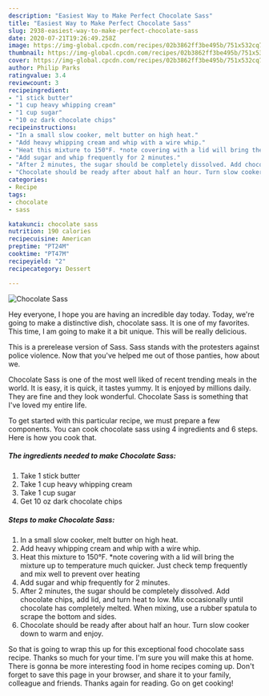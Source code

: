 ```yaml
---
description: "Easiest Way to Make Perfect Chocolate Sass"
title: "Easiest Way to Make Perfect Chocolate Sass"
slug: 2938-easiest-way-to-make-perfect-chocolate-sass
date: 2020-07-21T19:26:49.258Z
image: https://img-global.cpcdn.com/recipes/02b3862ff3be495b/751x532cq70/chocolate-sass-recipe-main-photo.jpg
thumbnail: https://img-global.cpcdn.com/recipes/02b3862ff3be495b/751x532cq70/chocolate-sass-recipe-main-photo.jpg
cover: https://img-global.cpcdn.com/recipes/02b3862ff3be495b/751x532cq70/chocolate-sass-recipe-main-photo.jpg
author: Philip Parks
ratingvalue: 3.4
reviewcount: 3
recipeingredient:
- "1 stick butter"
- "1 cup heavy whipping cream"
- "1 cup sugar"
- "10 oz dark chocolate chips"
recipeinstructions:
- "In a small slow cooker, melt butter on high heat."
- "Add heavy whipping cream and whip with a wire whip."
- "Heat this mixture to 150°F. *note covering with a lid will bring the mixture up to temperature much quicker. Just check temp frequently and mix well to prevent over heating"
- "Add sugar and whip frequently for 2 minutes."
- "After 2 minutes, the sugar should be completely dissolved. Add chocolate chips, add lid, and turn heat to low. Mix occasionally until chocolate has completely melted. When mixing, use a rubber spatula to scrape the bottom and sides."
- "Chocolate should be ready after about half an hour. Turn slow cooker down to warm and enjoy."
categories:
- Recipe
tags:
- chocolate
- sass

katakunci: chocolate sass 
nutrition: 190 calories
recipecuisine: American
preptime: "PT24M"
cooktime: "PT47M"
recipeyield: "2"
recipecategory: Dessert

---
```



![Chocolate Sass](https://img-global.cpcdn.com/recipes/02b3862ff3be495b/751x532cq70/chocolate-sass-recipe-main-photo.jpg)

Hey everyone, I hope you are having an incredible day today. Today, we're going to make a distinctive dish, chocolate sass. It is one of my favorites. This time, I am going to make it a bit unique. This will be really delicious.

This is a prerelease version of Sass. Sass stands with the protesters against police violence. Now that you&#39;ve helped me out of those panties, how about we.

Chocolate Sass is one of the most well liked of recent trending meals in the world. It is easy, it is quick, it tastes yummy. It is enjoyed by millions daily. They are fine and they look wonderful. Chocolate Sass is something that I've loved my entire life.


To get started with this particular recipe, we must prepare a few components. You can cook chocolate sass using 4 ingredients and 6 steps. Here is how you cook that.

<!--inarticleads1-->

##### The ingredients needed to make Chocolate Sass:

1. Take 1 stick butter
1. Take 1 cup heavy whipping cream
1. Take 1 cup sugar
1. Get 10 oz dark chocolate chips




<!--inarticleads2-->

##### Steps to make Chocolate Sass:

1. In a small slow cooker, melt butter on high heat.
1. Add heavy whipping cream and whip with a wire whip.
1. Heat this mixture to 150°F. *note covering with a lid will bring the mixture up to temperature much quicker. Just check temp frequently and mix well to prevent over heating
1. Add sugar and whip frequently for 2 minutes.
1. After 2 minutes, the sugar should be completely dissolved. Add chocolate chips, add lid, and turn heat to low. Mix occasionally until chocolate has completely melted. When mixing, use a rubber spatula to scrape the bottom and sides.
1. Chocolate should be ready after about half an hour. Turn slow cooker down to warm and enjoy.




So that is going to wrap this up for this exceptional food chocolate sass recipe. Thanks so much for your time. I'm sure you will make this at home. There is gonna be more interesting food in home recipes coming up. Don't forget to save this page in your browser, and share it to your family, colleague and friends. Thanks again for reading. Go on get cooking!
